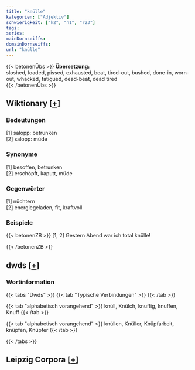 ```yaml
---
title: "knülle"
kategorien: ["Adjektiv"]
schwierigkeit: ["k2", "h1", "r23"]
tags:
series:
mainDornseiffs:
domainDornseiffs:
url: "knülle"
---
```


{{< betonenÜbs >}}
**Übersetzung:**  
sloshed, loaded, pissed, exhausted, beat, tired-out, bushed, done-in, worn-out, whacked, fatigued, dead-beat, dead tired  
{{< /betonenÜbs >}}

## Wiktionary [[+](https://de.wiktionary.org/wiki/knülle)]

### Bedeutungen
[1] salopp: betrunken  
[2] salopp: müde  

### Synonyme
[1] besoffen, betrunken  
[2] erschöpft, kaputt, müde  

### Gegenwörter
[1] nüchtern  
[2] energiegeladen, fit, kraftvoll  

### Beispiele
{{< betonenZB >}}
[1, 2] Gestern Abend war ich total knülle!  

{{< /betonenZB >}}


## dwds [[+](https://www.dwds.de/wb/knülle)]

### Wortinformation
{{< tabs "Dwds" >}}
{{< tab "Typische Verbindungen" >}}
{{< /tab >}}

{{< tab "alphabetisch vorangehend" >}}
knüll, Knülch, knuffig, knuffen, Knuff
{{< /tab >}}

{{< tab "alphabetisch vorangehend" >}}
knüllen, Knüller, Knüpfarbeit, knüpfen, Knüpfer
{{< /tab >}}

{{< /tabs >}}

## Leipzig Corpora [[+](https://corpora.uni-leipzig.de/en/res?word=knülle&corpusId=deu_newscrawl-public_2018)]

